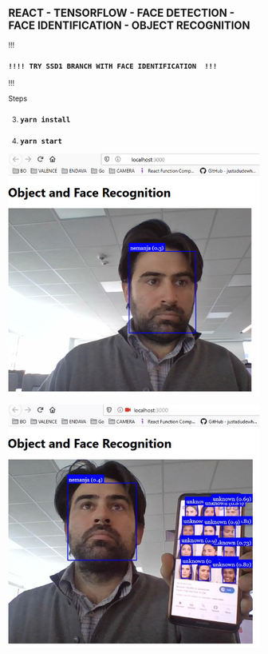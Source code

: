 ## REACT - TENSORFLOW - FACE DETECTION - FACE IDENTIFICATION - OBJECT RECOGNITION 

!!!
### ` !!!! TRY SSD1 BRANCH WITH FACE IDENTIFICATION  !!! `
!!!

Steps

3. ### `yarn install`
4. ### `yarn start`


![Face Identification](public/imagesforreadme/imageFaceD.PNG)

![Face Identification Multiple](public/imagesforreadme/multipleFaces.JPG)
